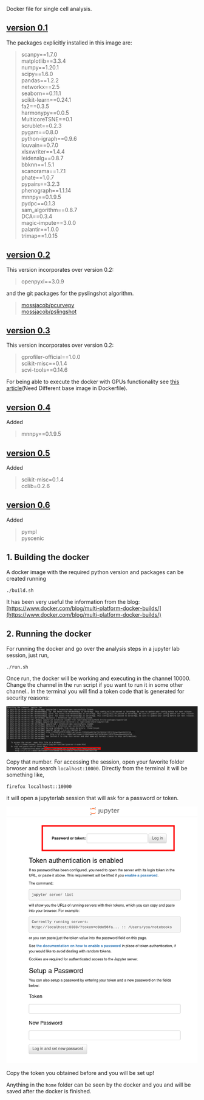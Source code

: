 Docker file for single cell analysis.

## [version 0.1](https://github.com/dsb-lab/Docker-single-cell-analysis/tree/v0.1)

The packages explicitly installed in this image are:

> scanpy==1.7.0\
> matplotlib==3.3.4\
> numpy==1.20.1\
> scipy==1.6.0\
> pandas==1.2.2\
> networkx==2.5\
> seaborn==0.11.1\
> scikit-learn==0.24.1\
> fa2==0.3.5 \
> harmonypy==0.0.5\
> MulticoreTSNE==0.1\
> scrublet==0.2.3\
> pygam==0.8.0\
> python-igraph==0.9.6\
> louvain==0.7.0\
> xlsxwriter==1.4.4\
> leidenalg==0.8.7\
> bbknn==1.5.1\
> scanorama==1.7.1\
> phate==1.0.7\
> pypairs==3.2.3\
> phenograph==1.1.14\
> mnnpy==0.1.9.5\
> pydpc==0.1.3\
> sam_algorithm==0.8.7\
> DCA==0.3.4\
> magic-impute==3.0.0\
> palantir==1.0.0\
> trimap==1.0.15

## [version 0.2](https://github.com/dsb-lab/Docker-single-cell-analysis/tree/4d6469fa02e12cd9f198f97f0e2087eb4c99bf4c)

This version incorporates over version 0.2:

> openpyxl==3.0.9

and the git packages for the pyslingshot algorithm.

> [mossjacob/pcurvepy](https://github.com/mossjacob/pcurvepy)\
> [mossjacob/pslingshot](https://github.com/mossjacob/pyslingshot)

## [version 0.3](https://github.com/dsb-lab/Docker-single-cell-analysis/tree/v0.3)

This version incorporates over version 0.2:

> gprofiler-official==1.0.0\
> scikit-misc==0.1.4\
> scvi-tools==0.14.6

For being able to execute the docker with GPUs functionality see [this article](https://towardsdatascience.com/how-to-properly-use-the-gpu-within-a-docker-container-4c699c78c6d1)(Need Different base image in Dockerfile).

## [version 0.4](https://github.com/dsb-lab/Docker-single-cell-analysis/tree/v0.4)

Added

> mnnpy==0.1.9.5

## [version 0.5](https://github.com/dsb-lab/Docker-single-cell-analysis/tree/v0.5)

Added

> scikit-misc=0.1.4\
> cdlib=0.2.6

## [version 0.6](https://github.com/dsb-lab/Docker-single-cell-analysis/tree/v0.6)

Added

> pympl\
> pyscenic

## 1. Building the docker
A docker image with the required python version and packages can be created running

```
./build.sh
```

It has been very useful the information from the blog: [https://www.docker.com/blog/multi-platform-docker-builds/](https://www.docker.com/blog/multi-platform-docker-builds/)

## 2. Running the docker
For running the docker and go over the analysis steps in a jupyter lab session, just run,

```
./run.sh
```

Once run, the docker will be working and executing in the channel 10000. Change the channel in the `run` script if you want to run it in some other channel.. In the terminal you will find a token code that is generated for security reasons:

![](assets/token.png)

Copy that number. For accessing the session, open your favorite folder brwoser and search `localhost:10000`. Directly from the terminal it will be something like,

```
firefox localhost::10000
```

it will open a jupyterlab session that will ask for a password or token.  

![](assets/jupyterlab.png)

Copy the token you obtained before and you will be set up! 

Anything in the `home` folder can be seen by the docker and you and will be saved after the docker is finished.


